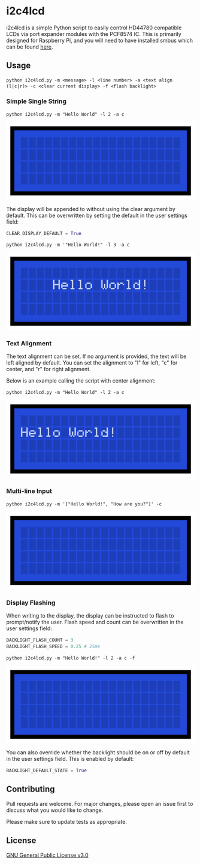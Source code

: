 # i2c4lcd
i2c4lcd is a simple Python script to easily control HD44780 compatible LCDs via port expander modules with the PCF8574 IC.
This is primarily designed for Raspberry Pi, and you will need to have installed smbus which can be found [here](https://pypi.org/project/smbus2/).

## Usage

```
python i2c4lcd.py -m <message> -l <line number> -a <text align (l|c|r)> -c <clear current display> -f <flash backlight>
```

### Simple Single String
```
python i2c4lcd.py -m "Hello World" -l 2 -a c
```
![](/images/print_single_clear.gif)


The display will be appended to without using the clear argument by default. This can be overwritten by setting the default in the user settings field:
```python
CLEAR_DISPLAY_DEFAULT = True
```


```
python i2c4lcd.py -m '"Hello World!" -l 3 -a c
```
![](/images/print_dontclear.gif)


### Text Alignment

The text alignment can be set. If no argument is provided, the text will be left aligned by default.
You can set the alignment to "l" for left, "c" for center, and "r" for right alignment.

Below is an example calling the script with center alignment:
```
python i2c4lcd.py -m "Hello World" -l 2 -a c
```
![](/images/print_alignment.gif)


### Multi-line Input

```
python i2c4lcd.py -m '["Hello World!", "How are you?"]' -c
```
![](/images/print_multiple.gif)


### Display Flashing

When writing to the display, the display can be instructed to flash to prompt/notify the user. Flash speed and count can be overwritten in the user settings field:
```python
BACKLIGHT_FLASH_COUNT = 3
BACKLIGHT_FLASH_SPEED = 0.25 # 25ms
```

```
python i2c4lcd.py -m "Hello World!" -l 2 -a c -f
```
![](/images/print_flash.gif)

You can also override whether the backlight should be on or off by default in the user settings field. This is enabled by default:
```python
BACKLIGHT_DEFAULT_STATE = True
```

## Contributing
Pull requests are welcome. For major changes, please open an issue first to discuss what you would like to change.

Please make sure to update tests as appropriate.


## License
[GNU General Public License v3.0](https://choosealicense.com/licenses/gpl-3.0/)

